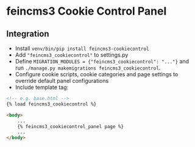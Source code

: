# feincms3 Cookie Control Panel

## Integration

- Install `venv/bin/pip install feincms3-cookiecontrol`
- Add ``"feincms3_cookiecontrol"`` to settings.py
- Define ``MIGRATION_MODULES = {"feincms3_cookiecontrol": "..."}`` and run
  ``./manage.py makemigrations feincms3_cookiecontrol``.
- Configure cookie scripts, cookie categories and page settings to override
  default panel configurations
- Include template tag:

```html
<!-- e.g. base.html -->
{% load feincms3_cookiecontrol %}

<body>
    ...
    {% feincms3_cookiecontrol_panel page %}
    ...
</body>
```
